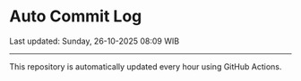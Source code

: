 # Auto Commit Log

Last updated: Sunday, 26-10-2025 08:09 WIB

---

This repository is automatically updated every hour using GitHub Actions.
